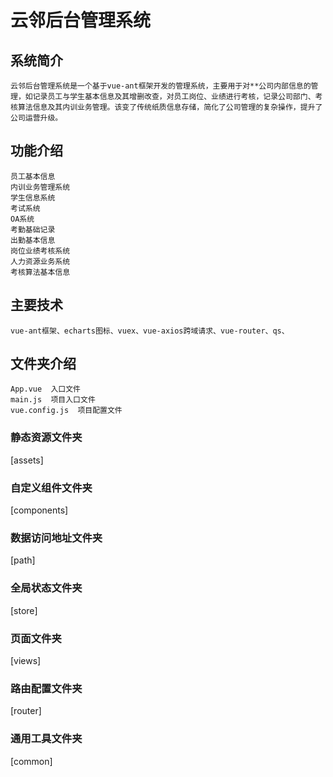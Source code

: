 # 云邻后台管理系统

## 系统简介
    云邻后台管理系统是一个基于vue-ant框架开发的管理系统，主要用于对**公司内部信息的管理，如记录员工与学生基本信息及其增删改查，对员工岗位、业绩进行考核，记录公司部门、考核算法信息及其内训业务管理。该变了传统纸质信息存储，简化了公司管理的复杂操作，提升了公司运营升级。

## 功能介绍
    员工基本信息
    内训业务管理系统
    学生信息系统
    考试系统
    OA系统
    考勤基础记录
    出勤基本信息
    岗位业绩考核系统
    人力资源业务系统
    考核算法基本信息

## 主要技术
    vue-ant框架、echarts图标、vuex、vue-axios跨域请求、vue-router、qs、
    
## 文件夹介绍
    App.vue  入口文件
    main.js  项目入口文件
    vue.config.js  项目配置文件

### 静态资源文件夹
[assets]

### 自定义组件文件夹
 [components]

### 数据访问地址文件夹
 [path]

### 全局状态文件夹
 [store]

### 页面文件夹
 [views]

### 路由配置文件夹
  [router]

### 通用工具文件夹
  [common]
